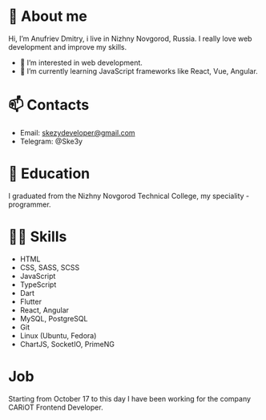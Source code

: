 # 👋 About me
Hi, I’m Anufriev Dmitry, i live in Nizhny Novgorod, Russia. I really love web development and improve my skills.
- 👀 I’m interested in web development.
- 🌱 I’m currently learning JavaScript frameworks like React, Vue, Angular.
# 📫 Contacts
- Email: skezydeveloper@gmail.com
- Telegram: @Ske3y
# 🔭 Education
I graduated from the Nizhny Novgorod Technical College, my speciality - programmer.
# 👨‍💻 Skills
- HTML
- CSS, SASS, SCSS
- JavaScript
- TypeScript
- Dart
- Flutter
- React, Angular
- MySQL, PostgreSQL
- Git
- Linux (Ubuntu, Fedora)
- ChartJS, SocketIO, PrimeNG
# Job
Starting from October 17 to this day I have been working for the company CARiOT Frontend Developer.
